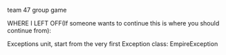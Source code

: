 team 47 group game

WHERE I LEFT OFF(If someone wants to continue this is where you should continue from):

Exceptions unit, start from the very first Exception class: EmpireException
